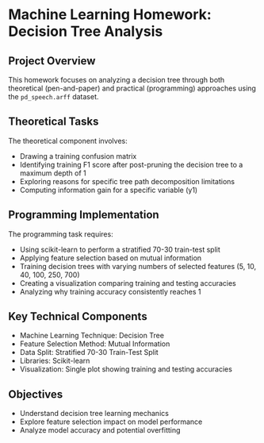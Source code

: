 # Machine Learning Homework: Decision Tree Analysis

## Project Overview
This homework focuses on analyzing a decision tree through both theoretical (pen-and-paper) and practical (programming) approaches using the `pd_speech.arff` dataset.

## Theoretical Tasks
The theoretical component involves:
- Drawing a training confusion matrix
- Identifying training F1 score after post-pruning the decision tree to a maximum depth of 1
- Exploring reasons for specific tree path decomposition limitations
- Computing information gain for a specific variable (y1)

## Programming Implementation
The programming task requires:
- Using scikit-learn to perform a stratified 70-30 train-test split
- Applying feature selection based on mutual information
- Training decision trees with varying numbers of selected features (5, 10, 40, 100, 250, 700)
- Creating a visualization comparing training and testing accuracies
- Analyzing why training accuracy consistently reaches 1

## Key Technical Components
- Machine Learning Technique: Decision Tree
- Feature Selection Method: Mutual Information
- Data Split: Stratified 70-30 Train-Test Split
- Libraries: Scikit-learn
- Visualization: Single plot showing training and testing accuracies

## Objectives
- Understand decision tree learning mechanics
- Explore feature selection impact on model performance
- Analyze model accuracy and potential overfitting
